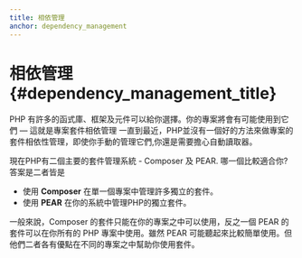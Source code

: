 ```yaml
---
title: 相依管理
anchor: dependency_management
---
```


# 相依管理 {#dependency_management_title}

PHP 有許多的函式庫、框架及元件可以給你選擇。你的專案將會有可能使用到它們 — 這就是專案套件相依管理
一直到最近，PHP並沒有一個好的方法來做專案的套件相依性管理，即使你手動的管理它們,你還是需要擔心自動讀取器。

現在PHP有二個主要的套件管理系統 - Composer 及 PEAR. 哪一個比較適合你? 答案是二者皆是

 * 使用 **Composer** 在單一個專案中管理許多獨立的套件。
 * 使用 **PEAR** 在你的系統中管理PHP的獨立套件。

一般來說，Composer 的套件只能在你的專案之中可以使用，反之一個 PEAR 的套件可以在你所有的 PHP 專案中使用。雖然 PEAR 可能聽起來比較簡單使用。但他們二者各有優點在不同的專案之中幫助你使用套件。
